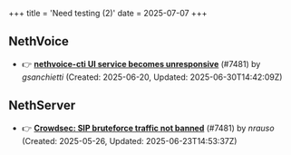 +++
title = 'Need testing (2)'
date = 2025-07-07
+++

## NethVoice
- :point_right: **[nethvoice-cti UI service becomes unresponsive](https://github.com/NethServer/dev/issues/7517)** (#7481) by *gsanchietti* (Created: 2025-06-20, Updated: 2025-06-30T14:42:09Z)

## NethServer
- :point_right: **[Crowdsec: SIP bruteforce traffic not banned](https://github.com/NethServer/dev/issues/7481)** (#7481) by *nrauso* (Created: 2025-05-26, Updated: 2025-06-23T14:53:37Z)

